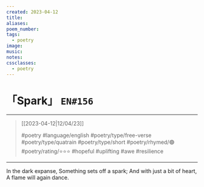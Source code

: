 ```yaml
---
created: 2023-04-12
title:
aliases:
poem_number:
tags:
  - poetry
image:
music:
notes:
cssclasses:
  - poetry
---
```

# 「Spark」 `EN#156`

---

> [[2023-04-12|12/04/23]]
> 
> #poetry 
> #language/english 
> #poetry/type/free-verse #poetry/type/quatrain #poetry/type/short 
> #poetry/rhymed/🟢 
> #poetry/rating/⭐⭐⭐ 
> #hopeful #uplifting #awe #resilience 

---

In the dark expanse,
Something sets off a spark;
And with just a bit of heart,
A flame will again dance.